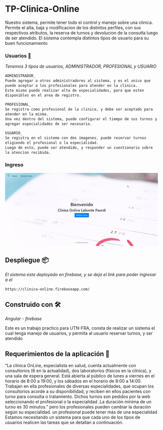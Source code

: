 
# **TP-Clinica-Online**

Nuestro sistema, permite tener todo el control y manejo sobre una clinica. 
Permite el alta, baja y modificacion de los distintos perfiles, con sus respectivos atributos, la reserva de turnos y devolucion de la consutla luego de ser atendido.
El sistema contempla distintos tipos de usuario para su buen funcionamiento

### Usuarios 🔧

_Tenemos 3 tipos de usuarios, ADMINISTRADOR, PROFESIONAL y USUARIO_

```
ADMINISTRADOR_ 
Puede agregar a otros administradores al sistema, y es el unico que puede aceptar a los profesionales para atender en la clinica.
Este mismo puede realizar alta de especialidades, para que esten disponibles en el area de registro.

```

```
PROFESIONAL_ 
Se registra como profesional de la clinica, y debe ser aceptado para atender en la misma.
Una vez dentro del sistema, puede configurar el tiempo de sus turnos y agregar especialidades de ser necesario.

```

```
USUARIO_ 
Se registra en el sistema con dos imagenes, puede reservar turnos eligiendo el profesional o la especialidad.
Luego de esto, puede ser atendido, y responder un cuestionario sobre la atencion recibida.

```

### Ingreso

![principal](https://github.com/AlejandroLaborde/TP-Clinica-Online/blob/master/imagenes_readme/ingreso.gif)

## Despliegue 📦

_El sistema esta deployado en firebase, y se deja el link para poder ingresar a el_
```
https://clinica-online.firebaseapp.com/
```








## Construido con 🛠️

_Angular - firebase_

Este es un trabajo practico para UTN-FRA, consta de realizar un sistema el cual tenga manejo de usuarios, y permita al usuario reservar turnos, y ser atendido

## Requerimientos de la aplicación 🚀

“La clínica OnLine, especialista en salud, cuenta
actualmente con consultorios (6 en la actualidad),
dos laboratorios (físicos en la clínica), y una sala
de espera general. Está abierta al público de lunes
a viernes en el horario de 8:00 a 19:00, y los
sábados en el horario de 8:00 a 14:00.
Trabajan en ella profesionales de diversas
especialidades, que ocupan los consultorios acorde a su disponibilidad, y reciben en ellos
pacientes con turno para consulta o tratamiento. Dichos turnos son pedidos por la web
seleccionando el profesional o la especialidad .La duración mínima de un turno es 30 minutos.”
pero los profesionales pueden cambiar la duración según su especialidad. un profesional puede
tener más de una especialidad
Estamos necesitando un sistema para que cada uno de los tipos de usuarios realicen las tareas
que se detallan a continuación.

